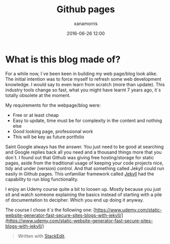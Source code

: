 ﻿---
title: Github pages 
layout: post
date: 2016-06-26 12:00
image: /assets/images/githublogo.jpeg
headerImage: true
tag:
- Github pages 
- Jekyll
category: blog
author: xanamorris
description: Static website for developers with blog functionality with Github & Jekyll
---


# What is this blog made of?

For a while now, I´ve been keen in building my web page/blog look alike. 
The initial intention was to force myself to refresh some web development knowledge. I would say to even learn from scratch (more than update). This industry tools change so fast, what you might have learnt 7 years ago, it´s totally obsolete at the moment. 

My requirements for the webpage/blog were: 

 - Free or at least cheap
 - Easy to update, time must be for complexity in the content and nothing else
 - Good looking page, professional work
 - This will be key as future portfolio

Saint Google always has the answer. You just need to be good at searching and Google replies back all you need and a thousand things more that you don´t. 
I found out that Github was giving free hosting/storage for static pages, aside from the traditional usage of keeping your code projects nice, tidy and under (version) control. And that something called Jekyll could run easily in Github pages. This unfamiliar framework called [Jekyll](https://jekyllrb.com/) had the capability to run blog functionality.

I enjoy an Udemy course quite a bit to loosen up. Mostly because you just sit and watch someone explaining the basics instead of starting with a pile of documentation to decipher. Which you end up doing it anyway. 

The course I chose it´s the following one: [https://www.udemy.com/static-website-generator-fast-secure-sites-blogs-with-jekyll/](https://www.udemy.com/static-website-generator-fast-secure-sites-blogs-with-jekyll/)

> Written with [StackEdit](https://stackedit.io/).
